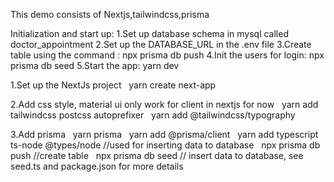 This demo consists of Nextjs,tailwindcss,prisma

Initialization and start up:
1.Set up database schema in mysql called doctor_appointment
2.Set up the DATABASE_URL in the .env file
3.Create table using the command : npx prisma db push
4.Init the users for login: npx prisma db seed
5.Start the app: yarn dev

1.Set up the NextJs project
&nbsp;&nbsp;yarn create next-app

2.Add css style, material ui only work for client in nextjs for now
&nbsp;&nbsp;yarn add tailwindcss postcss autoprefixer
&nbsp;&nbsp;yarn add @tailwindcss/typography

3.Add prisma
&nbsp;&nbsp;yarn prisma
&nbsp;&nbsp;yarn add @prisma/client
&nbsp;&nbsp;yarn add typescript ts-node @types/node //used for inserting data to database
&nbsp;&nbsp;npx prisma db push //create table
&nbsp;&nbsp;npx prisma db seed // insert data to database, see seed.ts and package.json for more details
